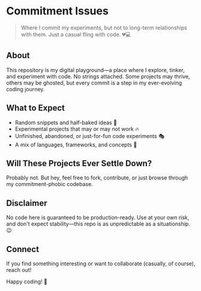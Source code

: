 # Commitment Issues

> Where I commit my experiments, but not to long-term relationships with them. Just a casual fling with code. 💔💻

## About
This repository is my digital playground—a place where I explore, tinker, and experiment with code. No strings attached. Some projects may thrive, others may be ghosted, but every commit is a step in my ever-evolving coding journey.

## What to Expect
- Random snippets and half-baked ideas 🍪
- Experimental projects that may or may not work 🔥
- Unfinished, abandoned, or just-for-fun code experiments 🎭
- A mix of languages, frameworks, and concepts 🎨

## Will These Projects Ever Settle Down?
Probably not. But hey, feel free to fork, contribute, or just browse through my commitment-phobic codebase.

## Disclaimer
No code here is guaranteed to be production-ready. Use at your own risk, and don't expect stability—this repo is as unpredictable as a situationship. 😉

## Connect
If you find something interesting or want to collaborate (casually, of course), reach out!

Happy coding! 🚀


